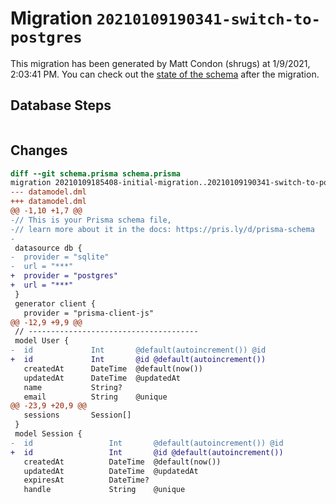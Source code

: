 # Migration `20210109190341-switch-to-postgres`

This migration has been generated by Matt Condon (shrugs) at 1/9/2021, 2:03:41 PM.
You can check out the [state of the schema](./schema.prisma) after the migration.

## Database Steps

```sql

```

## Changes

```diff
diff --git schema.prisma schema.prisma
migration 20210109185408-initial-migration..20210109190341-switch-to-postgres
--- datamodel.dml
+++ datamodel.dml
@@ -1,10 +1,7 @@
-// This is your Prisma schema file,
-// learn more about it in the docs: https://pris.ly/d/prisma-schema
-
 datasource db {
-  provider = "sqlite"
-  url = "***"
+  provider = "postgres"
+  url = "***"
 }
 generator client {
   provider = "prisma-client-js"
@@ -12,9 +9,9 @@
 // --------------------------------------
 model User {
-  id             Int       @default(autoincrement()) @id
+  id             Int       @id @default(autoincrement())
   createdAt      DateTime  @default(now())
   updatedAt      DateTime  @updatedAt
   name           String?
   email          String    @unique
@@ -23,9 +20,9 @@
   sessions       Session[]
 }
 model Session {
-  id                 Int       @default(autoincrement()) @id
+  id                 Int       @id @default(autoincrement())
   createdAt          DateTime  @default(now())
   updatedAt          DateTime  @updatedAt
   expiresAt          DateTime?
   handle             String    @unique
```


